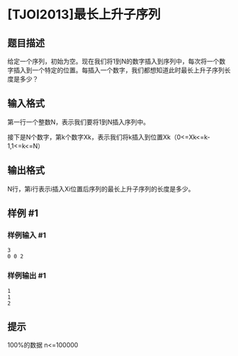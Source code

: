 # [TJOI2013]最长上升子序列

## 题目描述

给定一个序列，初始为空。现在我们将1到N的数字插入到序列中，每次将一个数字插入到一个特定的位置。每插入一个数字，我们都想知道此时最长上升子序列长度是多少？

## 输入格式

第一行一个整数N，表示我们要将1到N插入序列中。

接下是N个数字，第k个数字Xk，表示我们将k插入到位置Xk（0<=Xk<=k-1,1<=k<=N）

## 输出格式

N行，第i行表示i插入Xi位置后序列的最长上升子序列的长度是多少。

## 样例 #1

### 样例输入 #1
```
3
0 0 2
```

### 样例输出 #1

```
1
1
2
```

## 提示

100%的数据 n<=100000
